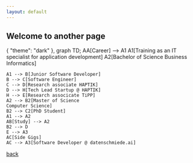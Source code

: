 ```yaml
---
layout: default
---
```


## Welcome to another page

<div class="mermaid">
  {
  "theme": "dark"
},
  graph TD;
    AA[Career] --> A1
    A1[Training as an IT specialist 
    for application development]
    A2[Bachelor of Science 
    Business Informatics]

    A1 --> B[Junior Software Developer]
    B --> C[Software Engineer]
    C --> D[Research associate HAPTIK]
    D --> H[Tech Lead Startup @ HAPTIK]
    H --> E[Research associcate TiPP]
    A2 --> B2[Master of Science
    Computer Science]
    B2 --> C2[PhD Student]
    A1 --> A2
    AB[Study] --> A2
    B2 --> D
    E --> A3
    AC[Side Gigs]
    AC --> A3[Software Developer @ datenschmiede.ai]           
</div>

[back](./)
